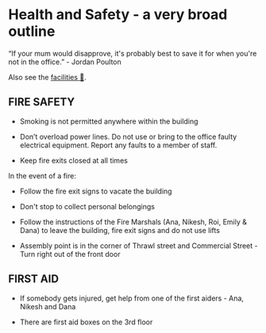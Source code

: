 Health and Safety - a very broad outline
========

“If your mum would disapprove, it's probably best to save it for when you're not in the office.” - Jordan Poulton

Also see the [facilities :pill:](./facilities.md).

FIRE SAFETY
------

* Smoking is not permitted anywhere within the building

* Don’t overload power lines. Do not use or bring to the office faulty electrical equipment. Report any faults to a member of staff.

* Keep fire exits closed at all times

In the event of a fire:

* Follow the fire exit signs to vacate the building

* Don't stop to collect personal belongings

* Follow the instructions of the Fire Marshals (Ana, Nikesh, Roi, Emily & Dana) to leave the building, fire exit signs and do not use lifts

* Assembly point is in the corner of Thrawl street and Commercial Street - Turn right out of the front door

FIRST AID
--------

* If somebody gets injured, get help from one of the first aiders - Ana, Nikesh and Dana

* There are first aid boxes on the 3rd floor
